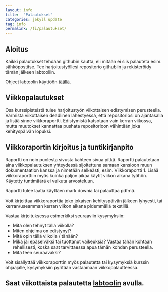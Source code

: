 ```yaml
---
layout: info
title:  "Palautukset"
categories: jekyll update
tag: info
permalink: /fi/palautukset/
---
```


## Aloitus
Kaikki palautukset tehdään githubin kautta, eli mitään ei siis palauteta esim. sähköpostitse. Tee harjoitustyöllesi repositorio githubiin ja rekisteröidy tämän jälkeen labtooliin.

Ohjeet labtoolin käyttöön [täällä](../../fi/labtool/).

## Viikkopalautukset
Osa kurssipisteistä tulee harjoitustyön viikottaisen edistymisen perusteella. Varmista viikottaisen deadlinen lähestyessä, että repositoriosi on ajantasalla ja lisää sinne viikkoraportti. Edistymistä katsotaan vain kerran viikossa, mutta muutokset kannattaa pushata repositorioon vähintään joka kehityspäivän lopuksi.

## Viikkoraportin kirjoitus ja tuntikirjanpito
Raportti on noin puolesta sivusta kahteen sivua pitkä. Raportti palautetaan aina viikkopalautuksen yhteydessä sijoitettuna samaan kansioon muun dokumentaation kanssa ja nimetään selkeästi, esim. Viikkoraportti 1. Lisää viikkoraporttiin myös kuinka paljon aikaa käytit viikon aikana työhön. Käytetty tuntimäärä ei vaikuta arvosteluun.

Raportti tulee laatia käyttäen mark downia tai palauttaa pdf:nä.

Voit kirjoittaa viikkoraporttia joko jokaisen kehityspäivän jälkeen lyhyesti, tai kerran/useamman kerran viikon aikana pidemmällä tekstillä.

Vastaa kirjoituksessa esimerkiksi seuraaviin kysymyksiin:
- Mitä olen tehnyt tällä viikolla?
- Miten ohjelma on edistynyt?
- Mitä opin tällä viikolla / tänään?
- Mikä jäi epäselväksi tai tuottanut vaikeuksia? Vastaa tähän kohtaan rehellisesti, koska saat tarvittaessa apua tämän kohdan perusteella.
- Mitä teen seuraavaksi?

Voit sisällyttää viikkoraporttin myös palautetta tai kysymyksiä kurssin ohjaajalle, kysymyksiin pyritään vastaamaan viikkopalautteessa.

## Saat viikottaista palautetta [labtoolin](https://study.cs.helsinki.fi/labtool/) avulla.
